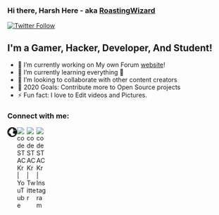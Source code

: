 ### Hi there, Harsh Here - aka [RoastingWizard][website] 

[![Twitter Follow](https://img.shields.io/twitter/follow/harshvse?color=Blue&label=Harsh&logo=Twitter&style=plastic)](https://twitter.com/harshvse)
## I'm a Gamer, Hacker, Developer, And Student!

- 🔭 I’m currently working on My own Forum [website]!
- 🌱 I’m currently learning everything 🤣
- 👯 I’m looking to collaborate with other content creators
- 🥅 2020 Goals: Contribute more to Open Source projects
- ⚡ Fun fact: I love to Edit videos and Pictures.


### Connect with me:

[<img align="left" alt="codeSTACKr.com" width="22px" src="https://raw.githubusercontent.com/iconic/open-iconic/master/svg/globe.svg" />][website]
[<img align="left" alt="codeSTACKr | YouTube" width="22px" src="https://cdn.jsdelivr.net/npm/simple-icons@v3/icons/youtube.svg" />][youtube]
[<img align="left" alt="codeSTACKr | Twitter" width="22px" src="https://cdn.jsdelivr.net/npm/simple-icons@v3/icons/twitter.svg" />][twitter]
[<img align="left" alt="codeSTACKr | Instagram" width="22px" src="https://cdn.jsdelivr.net/npm/simple-icons@v3/icons/instagram.svg" />][instagram]

<br />

[website]: https://haramihackers.ga
[twitter]: https://twitter.com/roastingwizard
[youtube]: https://youtube.com/
[instagram]: https://instagram.com/
